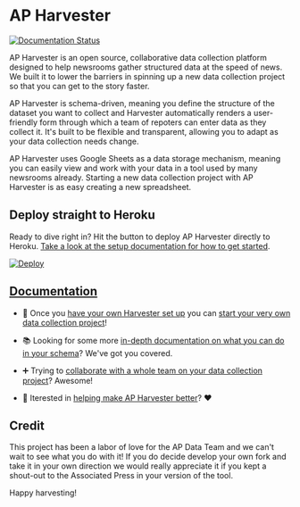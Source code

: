 AP Harvester
============

[![Documentation Status](https://readthedocs.org/projects/harvester/badge/?version=latest)](https://harvester.readthedocs.io/en/latest/?badge=latest)

AP Harvester is an open source, collaborative data collection platform designed
to help newsrooms gather structured data at the speed of news. We built it to
lower the barriers in spinning up a new data collection project so that you can
get to the story faster.

AP Harvester is schema-driven, meaning you define the structure of the dataset
you want to collect and Harvester automatically renders a user-friendly form
through which a team of repoters can enter data as they collect it. It's built
to be flexible and transparent, allowing you to adapt as your data collection
needs change.

AP Harvester uses Google Sheets as a data storage mechanism, meaning you can
easily view and work with your data in a tool used by many newsrooms already.
Starting a new data collection project with AP Harvester is as easy creating
a new spreadsheet.

## Deploy straight to Heroku

Ready to dive right in? Hit the button to deploy AP Harvester directly to
Heroku. [Take a look at the setup documentation for how to get
started][docs-setup].

[![Deploy](https://www.herokucdn.com/deploy/button.svg)](https://heroku.com/deploy)

## [Documentation][docs]

* :rocket: Once you [have your own Harvester set up][docs-setup] you can [start
  your very own data collection project][docs-first-project]!

* :books: Looking for some more [in-depth documentation on what you can do in
  your schema][docs-schema]? We've got you covered.

* :heavy_plus_sign: Trying to [collaborate with a whole team on your data
  collection project][docs-collaboration]? Awesome!

* :wave: Iterested in [helping make AP Harvester better][docs-development]?
  :heart:

## Credit

This project has been a labor of love for the AP Data Team and we can't wait to
see what you do with it! If you do decide develop your own fork and take it in
your own direction we would really appreciate it if you kept a shout-out to the
Associated Press in your version of the tool.

Happy harvesting!

[docs]: https://harvester.readthedocs.io/en/latest/
[docs-setup]: https://harvester.readthedocs.io/en/latest/setup.md
[docs-first-project]: https://harvester.readthedocs.io/en/latest/first_project.md
[docs-schema]: https://harvester.readthedocs.io/en/latest/schema.md
[docs-collaboration]: https://harvester.readthedocs.io/en/latest/collaboration.md
[docs-development]: https://harvester.readthedocs.io/en/latest/development.md
